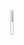 <img src="https://pic3.zhimg.com/v2-53579b05d8e5a22e4700170a6132db04_1440w.jpg?source=172ae18b" width="10%" heigth="10%">
